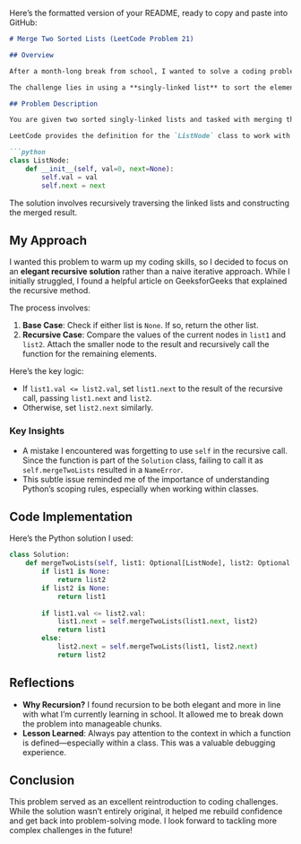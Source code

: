 Here’s the formatted version of your README, ready to copy and paste into GitHub:

```markdown
# Merge Two Sorted Lists (LeetCode Problem 21)

## Overview

After a month-long break from school, I wanted to solve a coding problem that was "easy" yet practical to shake off the rust. LeetCode Problem 21, **Merge Two Sorted Lists**, turned out to be the perfect choice. This problem requires merging two sorted lists into a single sorted linked list.

The challenge lies in using a **singly-linked list** to sort the elements. If we were working with arrays, this problem would have been straightforward—simply concatenating and sorting the two lists would suffice. However, leveraging the linked list structure made it more interesting and a great way to get back into problem-solving mode.

## Problem Description

You are given two sorted singly-linked lists and tasked with merging them into one sorted linked list. The merged list should retain its sorted order.

LeetCode provides the definition for the `ListNode` class to work with:

```python
class ListNode:
    def __init__(self, val=0, next=None):
        self.val = val
        self.next = next
```

The solution involves recursively traversing the linked lists and constructing the merged result.

## My Approach

I wanted this problem to warm up my coding skills, so I decided to focus on an **elegant recursive solution** rather than a naive iterative approach. While I initially struggled, I found a helpful article on GeeksforGeeks that explained the recursive method.

The process involves:
1. **Base Case**: Check if either list is `None`. If so, return the other list.
2. **Recursive Case**: Compare the values of the current nodes in `list1` and `list2`. Attach the smaller node to the result and recursively call the function for the remaining elements.

Here’s the key logic:
- If `list1.val <= list2.val`, set `list1.next` to the result of the recursive call, passing `list1.next` and `list2`.
- Otherwise, set `list2.next` similarly.

### Key Insights

- A mistake I encountered was forgetting to use `self` in the recursive call. Since the function is part of the `Solution` class, failing to call it as `self.mergeTwoLists` resulted in a `NameError`. 
- This subtle issue reminded me of the importance of understanding Python’s scoping rules, especially when working within classes.

## Code Implementation

Here’s the Python solution I used:

```python
class Solution:
    def mergeTwoLists(self, list1: Optional[ListNode], list2: Optional[ListNode]) -> Optional[ListNode]:
        if list1 is None:
            return list2
        if list2 is None:
            return list1
        
        if list1.val <= list2.val:
            list1.next = self.mergeTwoLists(list1.next, list2)
            return list1
        else:
            list2.next = self.mergeTwoLists(list1, list2.next)
            return list2
```

## Reflections

- **Why Recursion?** I found recursion to be both elegant and more in line with what I’m currently learning in school. It allowed me to break down the problem into manageable chunks.
- **Lesson Learned**: Always pay attention to the context in which a function is defined—especially within a class. This was a valuable debugging experience.

## Conclusion

This problem served as an excellent reintroduction to coding challenges. While the solution wasn’t entirely original, it helped me rebuild confidence and get back into problem-solving mode. I look forward to tackling more complex challenges in the future!
```
